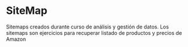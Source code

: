 # SiteMap
Sitemaps creados durante curso de análisis y gestión de datos. 
Los sitemaps son ejercicios para recuperar listado de productos y precios de Amazon
